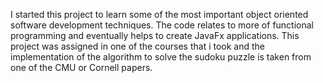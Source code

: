 I started this project to learn some of the most important object oriented software development techniques.
The code relates to more of functional programming and eventually helps to create JavaFx applications.
This project was assigned in one of the courses that i took and the implementation of the algorithm to solve the sudoku puzzle is taken from one of the CMU or Cornell papers.
